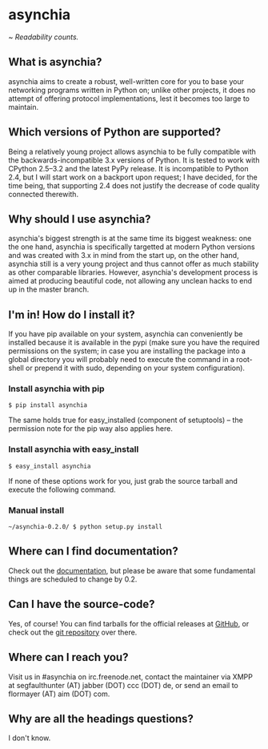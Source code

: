 # asynchia
~ *Readability counts.*

## What is asynchia?
asynchia aims to create a robust, well-written core for you to base your networking programs written in Python on; unlike other projects, it does no attempt of offering protocol implementations, lest it becomes too large to maintain.

## Which versions of Python are supported?
Being a relatively young project allows asynchia to be fully compatible with the backwards-incompatible 3.x versions of Python. It is tested to work with CPython 2.5–3.2 and the latest PyPy release. It is incompatible to Python 2.4, but I will start work on a backport upon request; I have decided, for the time being, that supporting 2.4 does not justify the decrease of code quality connected therewith.

## Why should I use asynchia?
asynchia's biggest strength is at the same time its biggest weakness: one the one hand, asynchia is specifically targetted at modern Python versions and was created with 3.x in mind from the start up, on the other hand, asynchia still is a very young project and thus cannot offer as much stability as other comparable libraries. However, asynchia's development process is aimed at producing beautiful code, not allowing any unclean hacks to end up in the master branch.

## I'm in! How do I install it?
If you have pip available on your system, asynchia can conveniently be installed because it is available in the pypi (make sure you have the required permissions on the system; in case you are installing the package into a global directory you will probably need to execute the command in a root-shell or prepend it with sudo, depending on your system configuration).
### Install asynchia with pip
`$ pip install asynchia`

The same holds true for easy_installed (component of setuptools) – the permission note for the pip way also applies here.
### Install asynchia with easy_install
`$ easy_install asynchia`

If none of these options work for you, just grab the source tarball and execute the following command.
### Manual install
`~/asynchia-0.2.0/ $ python setup.py install`

## Where can I find documentation?
Check out the [documentation](http://segfaulthunter.github.io/asynchia/docs/), but please be aware that some fundamental things are scheduled to change by 0.2.

## Can I have the source-code?
Yes, of course! You can find tarballs for the official releases at [GitHub](https://github.com/segfaulthunter/asynchia/downloads), or check out the [git repository](https://github.com/segfaulthunter/asynchia) over there.

## Where can I reach you?
Visit us in #asynchia on irc.freenode.net, contact the maintainer via XMPP at segfaulthunter (AT) jabber (DOT) ccc (DOT) de, or send an email to flormayer (AT) aim (DOT) com.

## Why are all the headings questions?
I don't know.
